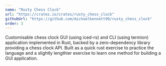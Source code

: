 ```yaml
---
name: "Rusty Chess Clock"
url: "https://crates.io/crates/rusty_chess_clock"
githubUrl: "https://github.com/michaelbennett99/rusty_chess_clock"
order: 3
---
```


Customisable chess clock GUI (using iced-rs) and CLI (using termion)
application implemented in Rust, backed by a zero-dependency library providing
a chess clock API. Built as a quick rust exercise to practice the language and
a slightly lengthier exercise to learn one method for building a GUI
application.
